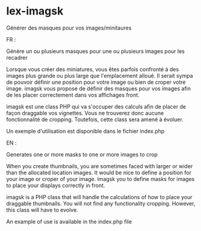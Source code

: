 lex-imagsk
==========

Générer des masques pour vos images/minitaures

FR :

Génère un ou plusieurs masques pour une ou plusieurs images pour les recadrer

Lorsque vous créer des miniatures, vous êtes parfois confronté à des images plus grande ou plus large que l'emplacement alloué. Il serait sympa de pouvoir définir une position pour votre image ou bien de croper votre image. imagsk vous propose de définir des masques pour vos images afin de les placer correctement dans vos affichages front.

imagsk est une class PHP qui va s'occuper des calculs afin de placer de façon draggable vos vignettes. Vous ne trouverez donc aucune fonctionnalité de cropping. Toutefois, cette class sera amené à évoluer.

Un exemple d'utilisation est disponible dans le fichier index.php

EN :

Generates one or more masks to one or more images to crop

When you create thumbnails, you are sometimes faced with larger or wider than the allocated location images. It would be nice to define a position for your image or croper of your image. imagsk you to define masks for images to place your displays correctly in front.

imagsk is a PHP class that will handle the calculations of how to place your draggable thumbnails. You will not find any functionality cropping. However, this class will have to evolve.

An example of use is available in the index.php file

